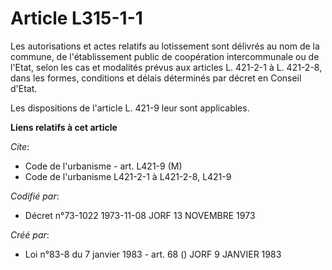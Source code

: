 # Article L315-1-1

Les autorisations et actes relatifs au lotissement sont délivrés au nom de la commune, de l'établissement public de
coopération intercommunale ou de l'Etat, selon les cas et modalités prévus aux articles L. 421-2-1 à L. 421-2-8, dans les
formes, conditions et délais déterminés par décret en Conseil d'Etat.

Les dispositions de l'article L. 421-9 leur sont applicables.

**Liens relatifs à cet article**

_Cite_:

  - Code de l'urbanisme - art. L421-9 (M)
  - Code de l'urbanisme L421-2-1 à L421-2-8, L421-9

_Codifié par_:

  - Décret n°73-1022 1973-11-08 JORF 13 NOVEMBRE 1973

_Créé par_:

  - Loi n°83-8 du 7 janvier 1983 - art. 68 () JORF 9 JANVIER 1983
